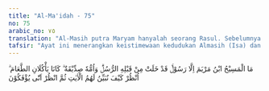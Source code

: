 ```yaml
---
title: "Al-Ma'idah - 75"
no: 75
arabic_no: ٧٥
translation: "Al-Masih putra Maryam hanyalah seorang Rasul. Sebelumnya pun sudah berlalu beberapa rasul. Dan ibunya seorang yang berpegang teguh pada kebenaran. Keduanya biasa memakan makanan. Perhatikanlah bagaimana Kami menjelaskan ayat-ayat (tanda-tanda kekuasaan) kepada mereka (Ahli Kitab), kemudian perhatikanlah bagaimana mereka dipalingkan (oleh keinginan mereka)."
tafsir: "Ayat ini menerangkan keistimewaan kedudukan Almasih (Isa) dan keistimewaan kedudukan ibunya (Maryam) kemudian ayat ini menerangkan pula tentang hakikat kepribadian mereka berdua. Keistimewaan Almasih ialah dia adalah utusan Allah, tidak ada perbedaannya dengan rasul-rasul yang datang pada masa sebelumnya, karena masing-masing membawa tanda kerasulan dari Allah. Jika Allah memberi kepada Nabi Isa kemampuan menyembuhkan sakit sopak dan menghidupkan orang mati sebagai mukjizat bagi Almasih, maka Allah menjadikan tongkatnya berupa seekor ular (al-A'raf/7:107) dan membelah laut (al-Baqarah/2:50) sebagai mukjizat bagi Nabi Musa. Jika Almasih dijadikan tanpa bapak, maka Nabi Adam dijadikan tanpa ibu dan bapak. Ibu Almasih adalah orang yang sangat mulia dan bertakwa kepada Allah.\n\nAyat ini menegaskan bahwa Almasih adalah seperti rasul-rasul yang lain, manusia biasa yang mempunyai kebutuhan jasmani, antara lain makan-makanan untuk menghindari lapar dan menjaga kesehatan untuk kelanjutan hidup. Tiap-tiap orang memerlukan sesuatu, dia adalah makhluk biasa yang karenanya tidak dapat dikatakan sebagai Tuhan pencipta dan tidak wajar disembah. Jadi yang wajar dan yang berhak disembah hanyalah Allah Yang Mahakuasa karena Allah diperlukan pertolongan-Nya. Tiap-tiap yang diperlukan, tentulah dipandang mulia oleh yang memerlukan. Tegasnya penyembah adalah orang yang memandang dirinya sendiri rendah dan hina dari yang disembah. Almasih sangat terkenal kuat ibadahnya kepada Allah, jadi Almasih menyembah Allah, ini menunjukkan bahwa Almasih itu \"bukan Allah\" karena Allah adalah yang disembah. Adalah suatu kebodohan apabila seseorang menyembah kepada orang yang sederajat dengannya baik dalam hakikat kejadian maupun dalam memerlukan pertolongan.\n\nSelanjutnya pada akhir ayat ini, Allah menerangkan kepada Muhammad saw, bagaimana cara-cara Allah menjelaskan kepada Ahli Kitab tentang tanda-tanda kekuasaan-Nya yang menunjukkan kesesatan pendirian mereka tentang Almasih. Kemudian Allah meminta perhatian Nabi Muhammad bagaimana cara-cara Ahli Kitab menolak penjelasan-penjelasan yang telah dikemukakan Allah itu, yang menunjukkan bahwa mereka memang tidak mempergunakan akal pikiran yang sehat karena mereka terbelenggu oleh taklid buta."
---
```


مَا الْمَسِيْحُ ابْنُ مَرْيَمَ اِلَّا رَسُوْلٌۚ قَدْ خَلَتْ مِنْ قَبْلِهِ الرُّسُلُۗ وَاُمُّهٗ صِدِّيْقَةٌ  ۗ كَانَا يَأْكُلَانِ الطَّعَامَ ۗ اُنْظُرْ كَيْفَ نُبَيِّنُ لَهُمُ الْاٰيٰتِ ثُمَّ انْظُرْ اَنّٰى يُؤْفَكُوْنَ
